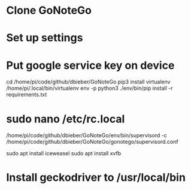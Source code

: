 # Clone GoNoteGo
# Set up settings
# Put google service key on device
cd /home/pi/code/github/dbieber/GoNoteGo
pip3 install virtualenv
/home/pi/.local/bin/virtualenv env -p python3
./env/bin/pip install -r requirements.txt 

# sudo nano /etc/rc.local
/home/pi/code/github/dbieber/GoNoteGo/env/bin/supervisord -c /home/pi/code/github/dbieber/GoNoteGo/gonotego/supervisord.conf

sudo apt install iceweasel
sudo apt install xvfb
# Install geckodriver to /usr/local/bin
